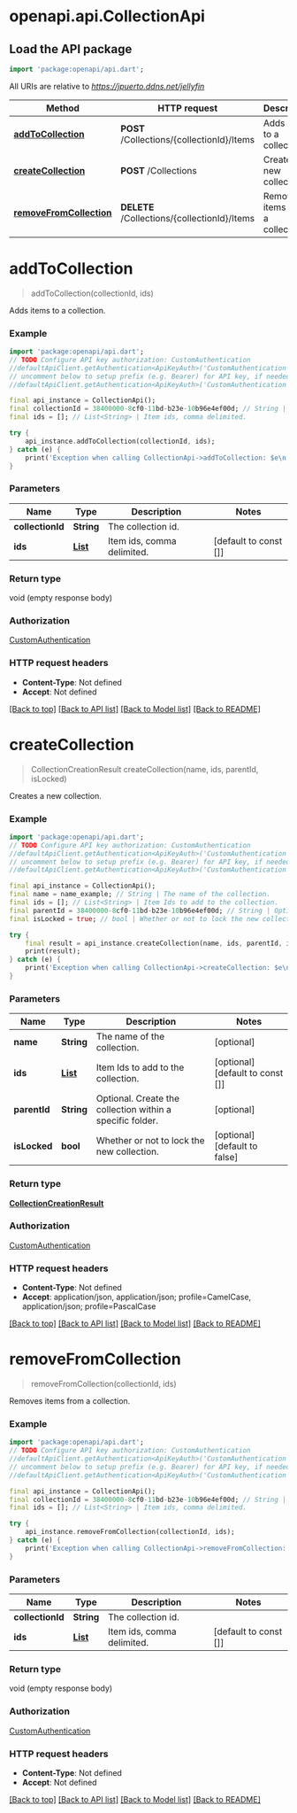# openapi.api.CollectionApi

## Load the API package
```dart
import 'package:openapi/api.dart';
```

All URIs are relative to *https://jpuerto.ddns.net/jellyfin*

Method | HTTP request | Description
------------- | ------------- | -------------
[**addToCollection**](CollectionApi.md#addtocollection) | **POST** /Collections/{collectionId}/Items | Adds items to a collection.
[**createCollection**](CollectionApi.md#createcollection) | **POST** /Collections | Creates a new collection.
[**removeFromCollection**](CollectionApi.md#removefromcollection) | **DELETE** /Collections/{collectionId}/Items | Removes items from a collection.


# **addToCollection**
> addToCollection(collectionId, ids)

Adds items to a collection.

### Example
```dart
import 'package:openapi/api.dart';
// TODO Configure API key authorization: CustomAuthentication
//defaultApiClient.getAuthentication<ApiKeyAuth>('CustomAuthentication').apiKey = 'YOUR_API_KEY';
// uncomment below to setup prefix (e.g. Bearer) for API key, if needed
//defaultApiClient.getAuthentication<ApiKeyAuth>('CustomAuthentication').apiKeyPrefix = 'Bearer';

final api_instance = CollectionApi();
final collectionId = 38400000-8cf0-11bd-b23e-10b96e4ef00d; // String | The collection id.
final ids = []; // List<String> | Item ids, comma delimited.

try {
    api_instance.addToCollection(collectionId, ids);
} catch (e) {
    print('Exception when calling CollectionApi->addToCollection: $e\n');
}
```

### Parameters

Name | Type | Description  | Notes
------------- | ------------- | ------------- | -------------
 **collectionId** | **String**| The collection id. | 
 **ids** | [**List<String>**](String.md)| Item ids, comma delimited. | [default to const []]

### Return type

void (empty response body)

### Authorization

[CustomAuthentication](../README.md#CustomAuthentication)

### HTTP request headers

 - **Content-Type**: Not defined
 - **Accept**: Not defined

[[Back to top]](#) [[Back to API list]](../README.md#documentation-for-api-endpoints) [[Back to Model list]](../README.md#documentation-for-models) [[Back to README]](../README.md)

# **createCollection**
> CollectionCreationResult createCollection(name, ids, parentId, isLocked)

Creates a new collection.

### Example
```dart
import 'package:openapi/api.dart';
// TODO Configure API key authorization: CustomAuthentication
//defaultApiClient.getAuthentication<ApiKeyAuth>('CustomAuthentication').apiKey = 'YOUR_API_KEY';
// uncomment below to setup prefix (e.g. Bearer) for API key, if needed
//defaultApiClient.getAuthentication<ApiKeyAuth>('CustomAuthentication').apiKeyPrefix = 'Bearer';

final api_instance = CollectionApi();
final name = name_example; // String | The name of the collection.
final ids = []; // List<String> | Item Ids to add to the collection.
final parentId = 38400000-8cf0-11bd-b23e-10b96e4ef00d; // String | Optional. Create the collection within a specific folder.
final isLocked = true; // bool | Whether or not to lock the new collection.

try {
    final result = api_instance.createCollection(name, ids, parentId, isLocked);
    print(result);
} catch (e) {
    print('Exception when calling CollectionApi->createCollection: $e\n');
}
```

### Parameters

Name | Type | Description  | Notes
------------- | ------------- | ------------- | -------------
 **name** | **String**| The name of the collection. | [optional] 
 **ids** | [**List<String>**](String.md)| Item Ids to add to the collection. | [optional] [default to const []]
 **parentId** | **String**| Optional. Create the collection within a specific folder. | [optional] 
 **isLocked** | **bool**| Whether or not to lock the new collection. | [optional] [default to false]

### Return type

[**CollectionCreationResult**](CollectionCreationResult.md)

### Authorization

[CustomAuthentication](../README.md#CustomAuthentication)

### HTTP request headers

 - **Content-Type**: Not defined
 - **Accept**: application/json, application/json; profile=CamelCase, application/json; profile=PascalCase

[[Back to top]](#) [[Back to API list]](../README.md#documentation-for-api-endpoints) [[Back to Model list]](../README.md#documentation-for-models) [[Back to README]](../README.md)

# **removeFromCollection**
> removeFromCollection(collectionId, ids)

Removes items from a collection.

### Example
```dart
import 'package:openapi/api.dart';
// TODO Configure API key authorization: CustomAuthentication
//defaultApiClient.getAuthentication<ApiKeyAuth>('CustomAuthentication').apiKey = 'YOUR_API_KEY';
// uncomment below to setup prefix (e.g. Bearer) for API key, if needed
//defaultApiClient.getAuthentication<ApiKeyAuth>('CustomAuthentication').apiKeyPrefix = 'Bearer';

final api_instance = CollectionApi();
final collectionId = 38400000-8cf0-11bd-b23e-10b96e4ef00d; // String | The collection id.
final ids = []; // List<String> | Item ids, comma delimited.

try {
    api_instance.removeFromCollection(collectionId, ids);
} catch (e) {
    print('Exception when calling CollectionApi->removeFromCollection: $e\n');
}
```

### Parameters

Name | Type | Description  | Notes
------------- | ------------- | ------------- | -------------
 **collectionId** | **String**| The collection id. | 
 **ids** | [**List<String>**](String.md)| Item ids, comma delimited. | [default to const []]

### Return type

void (empty response body)

### Authorization

[CustomAuthentication](../README.md#CustomAuthentication)

### HTTP request headers

 - **Content-Type**: Not defined
 - **Accept**: Not defined

[[Back to top]](#) [[Back to API list]](../README.md#documentation-for-api-endpoints) [[Back to Model list]](../README.md#documentation-for-models) [[Back to README]](../README.md)


